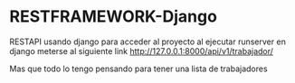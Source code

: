 # RESTFRAMEWORK-Django
RESTAPI usando django para acceder al proyecto al ejecutar runserver en django meterse al siguiente link
http://127.0.0.1:8000/api/v1/trabajador/

Mas que todo lo tengo pensando para tener una lista de trabajadores
